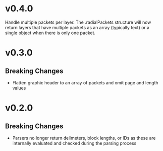 # v0.4.0
Handle multiple packets per layer. The .radialPackets structure will now return layers that have multiple packets as an array (typically text) or a single object when there is only one packet.
# v0.3.0
## Breaking Changes
- Flatten graphic header to an array of packets and omit page and length values

# v0.2.0
## Breaking Changes
- Parsers no longer return delimeters, block lengths, or IDs as these are internally evaluated and checked during the parsing process